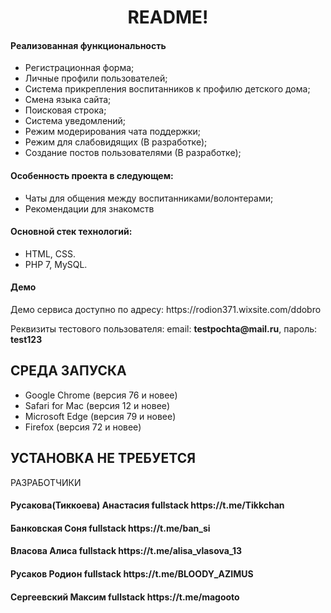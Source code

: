 <p align="center">
    <h1 align="center">README!</h1>
    </p>
<h4>Реализованная функциональность</h4>
<ul>
	<li>Регистрационная форма;</li>
	<li>Личные профили пользователей;</li>
	<li>Система прикрепления воспитанников к профилю детского дома;</li>
	<li>Смена языка сайта;</li>
	<li>Поисковая строка;</li>
	<li>Система уведомлений;</li>
	<li>Режим модерирования чата поддержки;</li>
	<li>Режим для слабовидящих (В разработке);</li>
	<li>Создание постов пользователями (В разработке);</li>
</ul> 
<h4>Особенность проекта в следующем:</h4>
<ul>
	<li>Чаты для общения между воспитанниками/волонтерами;</li>
	<li>Рекомендации для знакомств</li> 
</ul>
<h4>Основной стек технологий:</h4>
<ul>
	<li>HTML, CSS.</li>
	<li>PHP 7, MySQL.</li>
 
 </ul>
<h4>Демо</h4>
<p>Демо сервиса доступно по адресу: https://rodion371.wixsite.com/ddobro </p>
<p>Реквизиты тестового пользователя: email: <b>testpochta@mail.ru</b>, пароль: <b>test123</b></p>




СРЕДА ЗАПУСКА
------------
<ul>
<li>Google Chrome (версия 76 и новее)</li>
<li>Safari for Mac (версия 12 и новее)</li>
<li>Microsoft Edge (версия 79 и новее)</li>
<li>Firefox (версия 72 и новее)</li>
</ul>

УСТАНОВКА НЕ ТРЕБУЕТСЯ
------------

РАЗРАБОТЧИКИ

<h4>Русакова(Тиккоева) Анастасия fullstack https://t.me/Tikkchan </h4>
<h4>Банковская Соня fullstack https://t.me/ban_si </h4>
<h4>Власова Алиса fullstack https://t.me/alisa_vlasova_13 </h4>
<h4>Русаков Родион fullstack https://t.me/BLOODY_AZIMUS </h4>
<h4>Сергеевский Максим fullstack https://t.me/magooto </h4>
